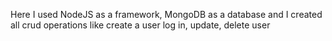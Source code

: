 Here I used NodeJS as a framework, MongoDB as a database and I created all crud operations like create a user log in, update, delete user  
